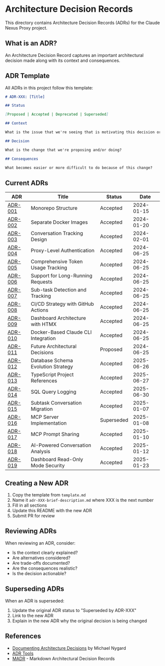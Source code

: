 # Architecture Decision Records

This directory contains Architecture Decision Records (ADRs) for the Claude Nexus Proxy project.

## What is an ADR?

An Architecture Decision Record captures an important architectural decision made along with its context and consequences.

## ADR Template

All ADRs in this project follow this template:

```markdown
# ADR-XXX: [Title]

## Status

[Proposed | Accepted | Deprecated | Superseded]

## Context

What is the issue that we're seeing that is motivating this decision or change?

## Decision

What is the change that we're proposing and/or doing?

## Consequences

What becomes easier or more difficult to do because of this change?
```

## Current ADRs

| ADR                                                       | Title                               | Status     | Date       |
| --------------------------------------------------------- | ----------------------------------- | ---------- | ---------- |
| [ADR-001](./adr-001-monorepo-structure.md)                | Monorepo Structure                  | Accepted   | 2024-01-15 |
| [ADR-002](./adr-002-separate-docker-images.md)            | Separate Docker Images              | Accepted   | 2024-01-20 |
| [ADR-003](./adr-003-conversation-tracking.md)             | Conversation Tracking Design        | Accepted   | 2024-02-01 |
| [ADR-004](./adr-004-proxy-authentication.md)              | Proxy-Level Authentication          | Accepted   | 2024-06-25 |
| [ADR-005](./adr-005-token-usage-tracking.md)              | Comprehensive Token Usage Tracking  | Accepted   | 2024-06-25 |
| [ADR-006](./adr-006-long-running-requests.md)             | Support for Long-Running Requests   | Accepted   | 2024-06-25 |
| [ADR-007](./adr-007-subtask-tracking.md)                  | Sub-task Detection and Tracking     | Accepted   | 2024-06-25 |
| [ADR-008](./adr-008-cicd-strategy.md)                     | CI/CD Strategy with GitHub Actions  | Accepted   | 2024-06-25 |
| [ADR-009](./adr-009-dashboard-architecture.md)            | Dashboard Architecture with HTMX    | Accepted   | 2024-06-25 |
| [ADR-010](./adr-010-docker-cli-integration.md)            | Docker-Based Claude CLI Integration | Accepted   | 2024-06-25 |
| [ADR-011](./adr-011-future-decisions.md)                  | Future Architectural Decisions      | Proposed   | 2024-06-25 |
| [ADR-012](./adr-012-database-schema-evolution.md)         | Database Schema Evolution Strategy  | Accepted   | 2025-06-26 |
| [ADR-013](./adr-013-typescript-project-references.md)     | TypeScript Project References       | Accepted   | 2025-06-27 |
| [ADR-014](./adr-014-sql-query-logging.md)                 | SQL Query Logging                   | Accepted   | 2025-06-30 |
| [ADR-015](./adr-015-subtask-conversation-migration.md)    | Subtask Conversation Migration      | Accepted   | 2025-01-07 |
| [ADR-016](./adr-016-mcp-server-implementation.md)         | MCP Server Implementation           | Superseded | 2025-01-08 |
| [ADR-017](./adr-017-mcp-prompt-sharing.md)                | MCP Prompt Sharing                  | Accepted   | 2025-01-10 |
| [ADR-018](./adr-018-ai-powered-conversation-analysis.md)  | AI-Powered Conversation Analysis    | Accepted   | 2025-01-12 |
| [ADR-019](./adr-019-dashboard-read-only-mode-security.md) | Dashboard Read-Only Mode Security   | Accepted   | 2025-01-23 |

## Creating a New ADR

1. Copy the template from `template.md`
2. Name it `adr-XXX-brief-description.md` where XXX is the next number
3. Fill in all sections
4. Update this README with the new ADR
5. Submit PR for review

## Reviewing ADRs

When reviewing an ADR, consider:

- Is the context clearly explained?
- Are alternatives considered?
- Are trade-offs documented?
- Are the consequences realistic?
- Is the decision actionable?

## Superseding ADRs

When an ADR is superseded:

1. Update the original ADR status to "Superseded by ADR-XXX"
2. Link to the new ADR
3. Explain in the new ADR why the original decision is being changed

## References

- [Documenting Architecture Decisions](https://cognitect.com/blog/2011/11/15/documenting-architecture-decisions) by Michael Nygard
- [ADR Tools](https://github.com/npryce/adr-tools)
- [MADR](https://adr.github.io/madr/) - Markdown Architectural Decision Records

